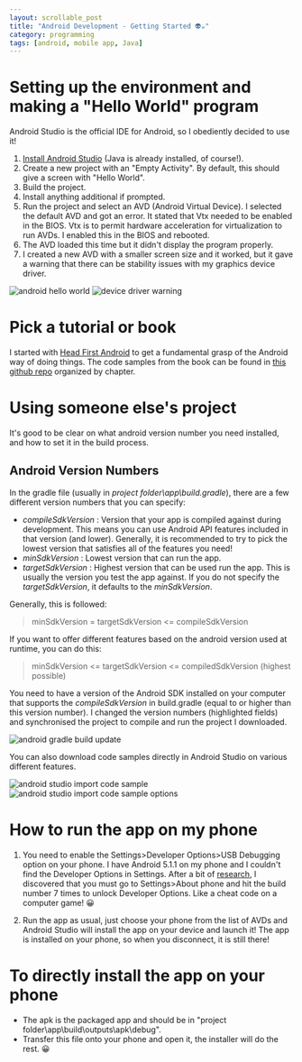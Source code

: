 ```yaml
---
layout: scrollable_post
title: "Android Development - Getting Started 👽☕"
category: programming
tags: [android, mobile app, Java]
---
```

# Setting up the environment and making a "Hello World" program

Android Studio is the official IDE for Android, so I obediently decided to use it!

1. [Install Android Studio](https://developer.android.com/studio/index.html) (Java is already installed, of course!).
2. Create a new project with an "Empty Activity". By default, this should give a screen with "Hello World".
3. Build the project.
4. Install anything additional if prompted.
5. Run the project and select an AVD (Android Virtual Device). I selected the default AVD and got an error. It stated that Vtx needed to be enabled in the BIOS. Vtx is to permit hardware acceleration for virtualization to run AVDs. I enabled this in the BIOS and rebooted.
6. The AVD loaded this time but it didn't display the program properly.
7. I created a new AVD with a smaller screen size and it worked, but it gave a warning that there can be stability issues with my graphics device driver.

![android hello world](/assets/img/blog/2017-11-11-android/android-hello-world.png) ![device driver warning](/assets/img/blog/2017-11-11-android/android-avd-driver-warning.png)

# Pick a tutorial or book

I started with [Head First Android](http://shop.oreilly.com/product/0636920029045.do) to get a fundamental grasp of the Android way of doing things. The code samples from the book can be found in [this github repo](https://github.com/dogriffiths/HeadFirstAndroid) organized by chapter.  

# Using someone else's project

It's good to be clear on what android version number you need installed, and how to set it in the build process.

## Android Version Numbers

In the gradle file (usually in *project folder\app\build.gradle*), there are a few different version numbers that you can specify:
- *compileSdkVersion* : Version that your app is compiled against during development. This means you can use Android API features included in that version (and lower). Generally, it is recommended to try to pick the lowest version that satisfies all of the features you need!
- *minSdkVersion* : Lowest version that can run the app.
- *targetSdkVersion* : Highest version that can be used run the app. This is usually the version you test the app against. If you do not specify the *targetSdkVersion*, it defaults to the *minSdkVersion*.

Generally, this is followed:
> minSdkVersion = targetSdkVersion <= compileSdkVersion

If you want to offer different features based on the android version used at runtime, you can do this:

> minSdkVersion <= targetSdkVersion <= compiledSdkVersion (highest possible)

You need to have a version of the Android SDK installed on your computer that supports the *compileSdkVersion* in build.gradle (equal to or higher than this version number). I changed the version numbers (highlighted fields) and synchronised the project to compile and run the project I downloaded.

![android gradle build update](/assets/img/blog/2017-11-11-android/android-gradle-build.png)

You can also download code samples directly in Android Studio on various different features.

![android studio import code sample](/assets/img/blog/2017-11-11-android/import-code-samples.png)
![android studio import code sample options](/assets/img/blog/2017-11-11-android/import-code-samples-options.png)

# How to run the app on my phone

1. You need to enable the Settings>Developer Options>USB Debugging option on your phone. I have Android 5.1.1 on my phone and I couldn't find the Developer Options in Settings. After a bit of [research](https://www.androidcentral.com/android-50-lollipop-basics-how-turn-developer-settings), I discovered that you must go to Settings>About phone and hit the build number 7 times to unlock Developer Options. Like a cheat code on a computer game! 😀

2. Run the app as usual, just choose your phone from the list of AVDs and Android Studio will  install the app on your device and launch it! The app is installed on your phone, so when you disconnect, it is still there!

# To directly install the app on your phone

- The apk is the packaged app and should be in "project folder\app\build\outputs\apk\debug".
- Transfer this file onto your phone and open it, the installer will do the rest. 😀
